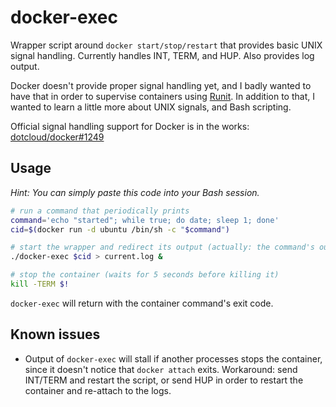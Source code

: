 docker-exec
===========

Wrapper script around `docker start/stop/restart` that provides basic UNIX
signal handling. Currently handles INT, TERM, and HUP. Also provides log output.

Docker doesn't provide proper signal handling yet, and I badly wanted to have
that in order to supervise containers using [Runit](http://smarden.org/runit/).
In addition to that, I wanted to learn a little more about UNIX signals, and
Bash scripting.

Official signal handling support for Docker is in the works:
[dotcloud/docker#1249](https://github.com/dotcloud/docker/pull/1249)


Usage
-----

*Hint: You can simply paste this code into your Bash session.*

```sh
# run a command that periodically prints
command='echo "started"; while true; do date; sleep 1; done'
cid=$(docker run -d ubuntu /bin/sh -c "$command")

# start the wrapper and redirect its output (actually: the command's output)
./docker-exec $cid > current.log &

# stop the container (waits for 5 seconds before killing it)
kill -TERM $!
```

`docker-exec` will return with the container command's exit code.


Known issues
------------

- Output of `docker-exec` will stall if another processes stops the container,
  since it doesn't notice that `docker attach` exits. Workaround: send INT/TERM
  and restart the script, or send HUP in order to restart the container and
  re-attach to the logs.
